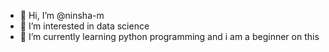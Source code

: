 - 👋 Hi, I’m @ninsha-m
- 👀 I’m interested in data science
- 🌱 I’m currently learning python programming and i am a beginner on this
<!---
ninsha-m/ninsha-m is a ✨ special ✨ repository because its `README.md` (this file) appears on your GitHub profile.
You can click the Preview link to take a look at your changes.
--->
